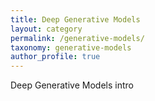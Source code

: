 ```yaml
---
title: Deep Generative Models
layout: category
permalink: /generative-models/
taxonomy: generative-models
author_profile: true
---
```


Deep Generative Models intro
